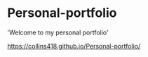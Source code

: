 # Personal-portfolio

'Welcome to my personal portfolio'

https://collins418.github.io/Personal-portfolio/
